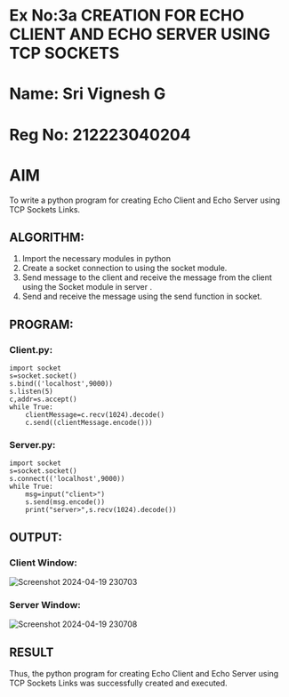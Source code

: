 # Ex No:3a CREATION FOR ECHO CLIENT AND ECHO SERVER USING TCP SOCKETS
# Name: Sri Vignesh G
# Reg No: 212223040204
# AIM
To write a python program for creating Echo Client and Echo Server using TCP
Sockets Links.
## ALGORITHM:
1. Import the necessary modules in python
2. Create a socket connection to using the socket module.
3. Send message to the client and receive the message from the client using the Socket module in
 server .
4. Send and receive the message using the send function in socket.
## PROGRAM:
### Client.py:
```
import socket
s=socket.socket()
s.bind(('localhost',9000))
s.listen(5)
c,addr=s.accept()
while True:
    clientMessage=c.recv(1024).decode()
    c.send((clientMessage.encode()))

```
### Server.py:
```
import socket
s=socket.socket()
s.connect(('localhost',9000))
while True:
    msg=input("client>")
    s.send(msg.encode())
    print("server>",s.recv(1024).decode())
```
## OUTPUT:
### Client Window:
![Screenshot 2024-04-19 230703](https://github.com/SriVignesh-G/3a.Sockets_Creation_for_Echo_Client_and_Echo_Server/assets/147576510/06c09cd1-ceff-42e6-8154-92bbe3253783)

### Server Window:
![Screenshot 2024-04-19 230708](https://github.com/SriVignesh-G/3a.Sockets_Creation_for_Echo_Client_and_Echo_Server/assets/147576510/e4cdd19a-72b0-4e13-ab98-ea3a3a44e547)

## RESULT
Thus, the python program for creating Echo Client and Echo Server using TCP Sockets Links 
was successfully created and executed.

